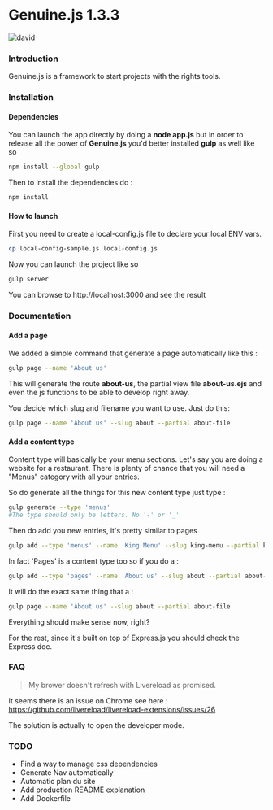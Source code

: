 # Genuine.js 1.3.3
![david](https://david-dm.org/codekonami/genuine.js.svg)
### Introduction

Genuine.js is a framework to start projects with
the rights tools.

### Installation

#### Dependencies
You can launch the app directly by doing a **node app.js** but in order to release all the
power of **Genuine.js** you'd better installed **gulp** as well like so

```bash
npm install --global gulp
```

Then to install the dependencies do :

```bash
npm install
```

#### How to launch

First you need to create a local-config.js file to declare your local ENV vars.

```bash
cp local-config-sample.js local-config.js
```

Now you can launch the project like so
```bash
gulp server
```

You can browse to http://localhost:3000 and see the result

### Documentation

#### Add a page

We added a simple command that generate a page automatically like this :

```bash
gulp page --name 'About us'
```
This will generate the route **about-us**, the partial view file **about-us.ejs** and even the js functions
to be able to develop right away.

You decide which slug and filename you want to use. Just do this:
```bash
gulp page --name 'About us' --slug about --partial about-file
```

#### Add a content type

Content type will basically be your menu sections. Let's say you are doing a website for a restaurant. There is plenty of chance that you will need a "Menus" category with all your entries.

So do generate all the things for this new content type just type :

```bash
gulp generate --type 'menus'
#The type should only be letters. No '-' or '_'
```

Then do add you new entries, it's pretty similar to pages

```bash
gulp add --type 'menus' --name 'King Menu' --slug king-menu --partial king-menu
```

In fact 'Pages' is a content type too so if you do a :

```bash
gulp add --type 'pages' --name 'About us' --slug about --partial about-file
```

It will do the exact same thing that a :

```bash
gulp page --name 'About us' --slug about --partial about-file
```

Everything should make sense now, right?

For the rest, since it's built on top of Express.js you should check the Express doc.

### FAQ
> My brower doesn't refresh with Livereload as promised.

It seems there is an issue on Chrome see here :
https://github.com/livereload/livereload-extensions/issues/26

The solution is actually to open the developer mode.

### TODO

- Find a way to manage css dependencies
- Generate Nav automatically
- Automatic plan du site
- Add production README explanation
- Add Dockerfile
